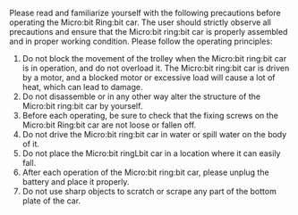 Please read and familiarize yourself with the following precautions before operating the Micro:bit Ring:bit car. The user should strictly observe all precautions and ensure that the Micro:bit ring:bit car is properly assembled and in proper working condition.
Please follow the operating principles:

1. Do not block the movement of the trolley when the Micro:bit ring:bit car is in operation, and do not overload it. The Micro:bit ring:bit car is driven by a motor, and a blocked motor or excessive load will cause a lot of heat, which can lead to damage.
2. Do not disassemble or in any other way alter the structure of the Micro:bit ring:bit car by yourself.
3. Before each operating, be sure to check that the fixing screws on the Micro:bit Ring:bit car are not loose or fallen off.
4. Do not drive the Micro:bit ring:bit car in water or spill water on the body of it.
5. Do not place the Micro:bit ringLbit car in a location where it can easily fall.
6. After each operation of the Micro:bit ring:bit car, please unplug the battery and place it properly.
7. Do not use sharp objects to scratch or scrape any part of the bottom plate of the car.

